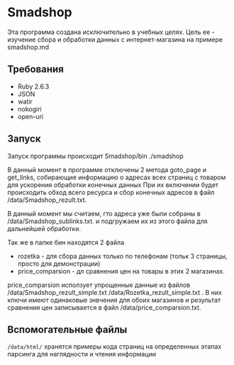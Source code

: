 # Smadshop

Эта программа создана исключительно в учебных целях. Цель ее - изучение сбора и обработки данных с интернет-магазина на примере smadshop.md

## Требования

- Ruby 2.6.3
- JSON
- watir
- nokogiri
- open-uri

## Запуск

Запуск программы происходит Smadshop/bin ./smadshop

В данный момент в программе отключены 2 метода  goto_page и get_links, собирающие информацию о  адресах всех страниц с товаром для ускорения обработки конечных данных
При их включении будет происходить обход всего ресурса и сбор конечных адресов в файл /data/Smadshop_rezult.txt.

В данный момент мы считаем, гто адреса уже были собраны в /data/Smadshop_sublinks.txt. и  подгружаем их из этого файла для дальнейшей обработки.

Так же в папке бин находятся 2 файла
- rozetka - для сбора данных только по телефонам (тольк 3 страницы, просто для демонстрации)
- price_comparsion - дл сравнения цен на товары в этих 2 магазинах.

price_comparsion исползует упрощенные данные из файлов /data/Smadshop_rezult_simple.txt /data/Rozetka_rezult_simple.txt .
В них ключи имеют одинаковые знвчения для обоих магазинов  и результат сравнения цен записывается в файл /data/price_comparsion.txt.

## Вспомогательные файлы

`/data/html/`
хранятся примеры кода страниц на определенных этапах парсинга для наглядности и чтения информации
